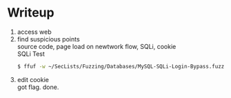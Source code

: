 # Writeup
1. access web
2. find suspicious points  
    source code, page load on newtwork flow, SQLi, cookie  
    SQLi Test
    ```zsh
    $ ffuf -w ~/SecLists/Fuzzing/Databases/MySQL-SQLi-Login-Bypass.fuzzdb.txt:FUZZ -u https://jupiter.challenges.picoctf.org/problem/15796/ -X POST -d 'user=Joe&password=FUZZ'
    ```
3. edit cookie  
    got flag. done.